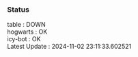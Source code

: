 ### Status


table : DOWN  
hogwarts : OK  
icy-bot : OK  
Latest Update : 2024-11-02 23:11:33.602521
